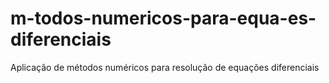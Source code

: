 # m-todos-numericos-para-equa-es-diferenciais
Aplicação de métodos numéricos para resolução de equações diferenciais
